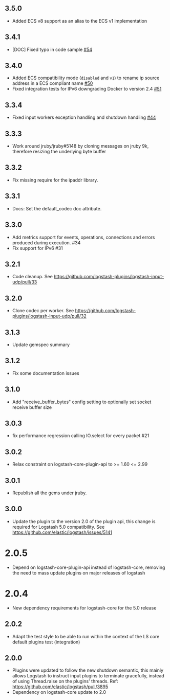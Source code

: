 ## 3.5.0
  - Added ECS v8 support as an alias to the ECS v1 implementation

## 3.4.1
  - [DOC] Fixed typo in code sample [#54](https://github.com/logstash-plugins/logstash-input-udp/pull/54)

## 3.4.0
  - Added ECS compatibility mode (`disabled` and `v1`) to rename ip source address in a ECS compliant name [#50](https://github.com/logstash-plugins/logstash-input-udp/pull/50)
  - Fixed integration tests for IPv6 downgrading Docker to version 2.4 [#51](https://github.com/logstash-plugins/logstash-input-udp/pull/51)

## 3.3.4
  - Fixed input workers exception handling and shutdown handling [#44](https://github.com/logstash-plugins/logstash-input-udp/pull/44)

## 3.3.3
  - Work around jruby/jruby#5148 by cloning messages on jruby 9k, therefore resizing the underlying byte buffer

## 3.3.2
  - Fix missing require for the ipaddr library.

## 3.3.1
  - Docs: Set the default_codec doc attribute.

## 3.3.0
  - Add metrics support for events, operations, connections and errors produced during execution. #34
  - Fix support for IPv6 #31

## 3.2.1
  - Code cleanup. See https://github.com/logstash-plugins/logstash-input-udp/pull/33

## 3.2.0
  - Clone codec per worker. See https://github.com/logstash-plugins/logstash-input-udp/pull/32

## 3.1.3
  - Update gemspec summary

## 3.1.2
  - Fix some documentation issues

## 3.1.0
  - Add "receive_buffer_bytes" config setting to optionally set socket receive buffer size

## 3.0.3
  - fix performance regression calling IO.select for every packet #21

## 3.0.2
  - Relax constraint on logstash-core-plugin-api to >= 1.60 <= 2.99

## 3.0.1
  - Republish all the gems under jruby.
## 3.0.0
  - Update the plugin to the version 2.0 of the plugin api, this change is required for Logstash 5.0 compatibility. See https://github.com/elastic/logstash/issues/5141
# 2.0.5
  - Depend on logstash-core-plugin-api instead of logstash-core, removing the need to mass update plugins on major releases of logstash
# 2.0.4
  - New dependency requirements for logstash-core for the 5.0 release
## 2.0.2
 - Adapt the test style to be able to run within the context of the LS
   core default plugins test (integration)

## 2.0.0
 - Plugins were updated to follow the new shutdown semantic, this mainly allows Logstash to instruct input plugins to terminate gracefully, 
   instead of using Thread.raise on the plugins' threads. Ref: https://github.com/elastic/logstash/pull/3895
 - Dependency on logstash-core update to 2.0

